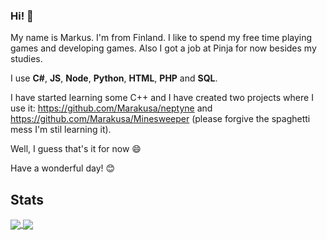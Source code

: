 ### Hi! 👋

My name is Markus. I'm from Finland. I like to spend my free time playing games and developing games. Also I got a job at Pinja for now besides my studies.

I use **C#**, **JS**, **Node**, **Python**, **HTML**, **PHP** and **SQL**.

I have started learning some C++ and I have created two projects where I use it: https://github.com/Marakusa/neptyne and https://github.com/Marakusa/Minesweeper (please forgive the spaghetti mess I'm stil learning it).

Well, I guess that's it for now 😄

Have a wonderful day! 😊

## Stats
<a href="https://github.com/anuraghazra/github-readme-stats">
  <img align="center" src="https://github-readme-stats.vercel.app/api?username=Marakusa&count_private=true&theme=dracula" />
</a>
<a href="https://github.com/anuraghazra/github-readme-stats">
  <img align="center" src="https://github-readme-stats.vercel.app/api/top-langs/?username=Marakusa&count_private=true&theme=dracula&langs_count=6" />
</a>
